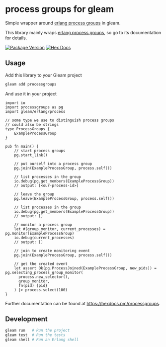 # process groups for gleam

Simple wrapper around [erlang process groups] in gleam.

This library mainly wraps [erlang process groups], so go to its documentation for details.

[![Package Version](https://img.shields.io/hexpm/v/processgroups)](https://hex.pm/packages/processgroups)
[![Hex Docs](https://img.shields.io/badge/hex-docs-ffaff3)](https://hexdocs.pm/processgroups/)

## Usage

Add this  library to your Gleam project

```sh
gleam add processgroups
```

And use it in your project

```gleam
import io
import processgroups as pg
import gleam/erlang/process

// some type we use to distinguish process groups
// could also be strings
type ProcessGroups {
    ExampleProcessGroup
}

pub fn main() {
    // start process groups
    pg.start_link()

    // put ourself into a process group
    pg.join(ExampleProcessGroup, process.self())

    // list processes in the group
    io.debug(pg.get_members(ExampleProcessGroup))
    // output: [<our-process-id>]

    // leave the group
    pg.leave(ExampleProcessGroup, process.self())

    // list processes in the group
    io.debug(pg.get_members(ExampleProcessGroup))
    // output: []

    // monitor a process group
    let #(group_monitor, current_processes) = pg.monitor(ExampleProcessGroup)
    io.debug(current_processes)
    // output: []
    
    // join to create monitoring event
    pg.join(ExampleProcessGroup, process.self())

    // get the created event
    let assert Ok(pg.ProcessJoined(ExampleProcessGroup, new_pids)) = pg.selecting_process_group_monitor(
      process.new_selector(),
      group_monitor,
      fn(pid) {pid}
    ) |> process.select(100)
}
```


Further documentation can be found at <https://hexdocs.pm/processgroups>.

## Development

```sh
gleam run   # Run the project
gleam test  # Run the tests
gleam shell # Run an Erlang shell
```

[erlang process groups]: https://www.erlang.org/doc/man/pg.html
